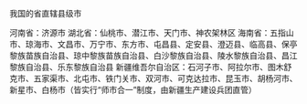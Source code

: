 我国的省直辖县级市

河南省：济源市
湖北省：仙桃市、潜江市、天门市、神农架林区
海南省：五指山市、琼海市、文昌市、万宁市、东方市、屯昌县、定安县、澄迈县、临高县、保亭黎族苗族自治县、琼中黎族苗族自治县、白沙黎族自治县、陵水黎族自治县、昌江黎族自治县、乐东黎族自治县
新疆维吾尔自治区：石河子市、阿拉尔市、图木舒克市、五家渠市、北屯市、铁门关市、双河市、可克达拉市、昆玉市、胡杨河市、新星市、白杨市（皆实行“师市合一”制度，由新疆生产建设兵团直管）